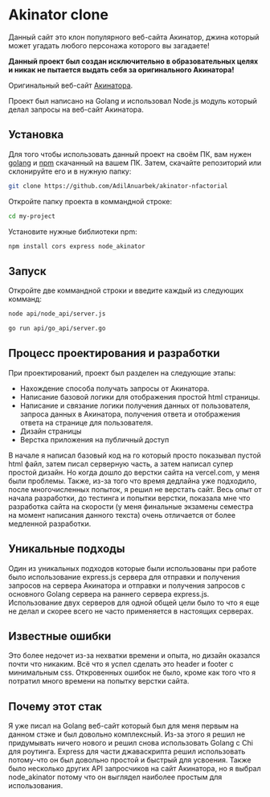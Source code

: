 
# Akinator clone

Данный сайт это клон популярного веб-сайта Акинатор, джина который может угадать любого персонажа которого вы загадаете!

**Данный проект был создан исключительно в образовательных целях и никак не пытается выдать себя за оригинального Акинатора!**

Оригинальный веб-сайт [Акинатора](https://en.akinator.com/).

Проект был написано на Golang и использовал Node.js модуль который делал запросы на веб-сайт Акинатора.
## Установка

Для того чтобы использовать данный проект на своём ПК, вам нужен [golang](https://go.dev/doc/install) и [npm](https://docs.npmjs.com/downloading-and-installing-node-js-and-npm) скачанный на вашем ПК. Затем, скачайте репозиторий или склонируйте его и в нужную папку:
```bash
git clone https://github.com/AdilAnuarbek/akinator-nfactorial
```
Откройте папку проекта в коммандной строке:
```bash
cd my-project
```
Установите нужные библиотеки npm:
```bash
npm install cors express node_akinator
```

## Запуск

Откройте две коммандной строки и введите каждый из следующих комманд:

```bash
node api/node_api/server.js
```
```bash
go run api/go_api/server.go
```

## Процесс проектирования и разработки
При проектирований, проект был разделен на следующие этапы:

- Нахождение способа получать запросы от Акинатора.
- Написание базовой логики для отображения простой html страницы.
- Написание и связание логики получения данных от пользователя, запроса данных в Акинатора, получения ответа и отображения ответа на странице для пользователя.
- Дизайн страницы
- Верстка приложения на публичный доступ

В начале я написал базовый код на го который просто показывал пустой html файл, затем писал серверную часть, а затем написал супер простой дизайн. Но когда дошло до верстки сайта на vercel.com, у меня были проблемы. Также, из-за того что время дедлайна уже подходило, после многочисленных попыток, я решил не верстать сайт. Весь опыт от начала разработки, до тестинга и попытки верстки, показала мне что разработка сайта на скорости (у меня финальные экзамены семестра на момент написания данного текста) очень отличается от более медленной разработки. 

## Уникальные подходы

Один из уникальных подходов которые были использованы при работе было использование express.js сервера для отправки и получения запросов на сервера Акинатора и отправки и получения запросов с основного Golang сервера на раннего сервера express.js. Использование двух серверов для одной общей цели было то что я еще не делал и скорее всего не часто применяется в настоящих серверах.

## Известные ошибки

Это более недочет из-за нехватки времени и опыта, но дизайн оказался почти что никаким. Всё что я успел сделать это header и footer с минимальным css. Откровенных ошибок не было, кроме как того что я потратил много времени на попытку верстки сайта.

## Почему этот стак

Я уже писал на Golang веб-сайт который был для меня первым на данном стэке и был довольно комплексный. Из-за этого я решил не придумывать ничего нового и решил снова использовать Golang с Chi для роутинга. Express для части джаваскрипта решил использовать потому-что он был довольно простой и быстрый для усвоения. Также было несколько других API запросчиков на сайт Акинатора, но я выбрал node_akinator потому что он выглядел наиболее простым для использования.  
